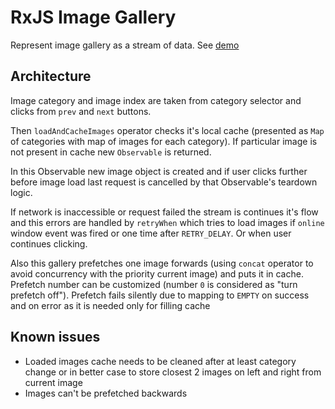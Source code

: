# RxJS Image Gallery

Represent image gallery as a stream of data. See [demo](https://artemeesenin.github.io/rxjs-gallery/)

## Architecture

Image category and image index are taken from category selector and clicks from `prev` and `next` buttons.

Then `loadAndCacheImages` operator checks it's local cache (presented as `Map` of categories with map of images for each category). If particular image is not present in cache new `Observable` is returned.

In this Observable new image object is created and if user clicks further before image load last request is cancelled by that Observable's teardown logic.

If network is inaccessible or request failed the stream is continues it's flow and this errors are handled by `retryWhen` which tries to load images if `online` window event was fired or one time after `RETRY_DELAY`. Or when user continues clicking.

Also this gallery prefetches one image forwards (using `concat` operator to avoid concurrency with the priority current image) and puts it in cache. Prefetch number can be customized (number `0` is considered as "turn prefetch off"). Prefetch fails silently due to mapping to `EMPTY` on success and on error as it is needed only for filling cache

## Known issues

* Loaded images cache needs to be cleaned after at least category change or in better case to store closest 2 images on left and right from current image
* Images can't be prefetched backwards
